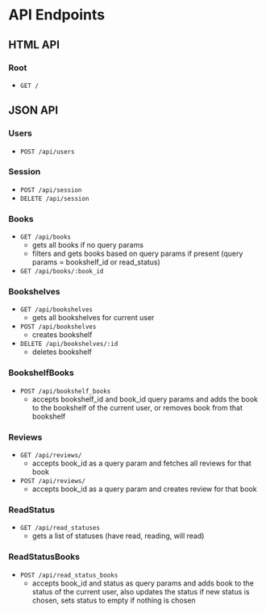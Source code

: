 # API Endpoints

## HTML API

### Root

- `GET /`

## JSON API

### Users

- `POST /api/users`

### Session

- `POST /api/session`
- `DELETE /api/session`

### Books

- `GET /api/books`
  - gets all books if no query params
  - filters and gets books based on query params if present (query params = bookshelf_id or read_status)
- `GET /api/books/:book_id`

### Bookshelves

- `GET /api/bookshelves`
  - gets all bookshelves for current user
- `POST /api/bookshelves`
  - creates bookshelf
- `DELETE /api/bookshelves/:id`
  - deletes bookshelf

### BookshelfBooks

- `POST /api/bookshelf_books`
  - accepts bookshelf_id and book_id query params and adds the book to the bookshelf of the current user, or removes book from that bookshelf

### Reviews

- `GET /api/reviews/`
  - accepts book_id as a query param and fetches all reviews for that book
- `POST /api/reviews/`
  - accepts book_id as a query param and creates review for that book

### ReadStatus

- `GET /api/read_statuses`
  - gets a list of statuses (have read, reading, will read)

### ReadStatusBooks

- `POST /api/read_status_books`
  - accepts book_id and status as query params and adds book to the status of the current user, also updates the status if new status is chosen, sets status to empty if nothing is chosen
